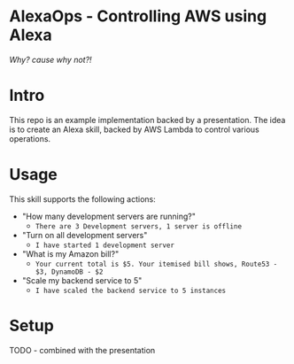 # AlexaOps - Controlling AWS using Alexa
_Why? cause why not?!_

# Intro

This repo is an example implementation backed by a presentation. The idea is to create an Alexa skill, backed by AWS Lambda to control various operations.

# Usage

This skill supports the following actions:

- "How many development servers are running?"
    - `There are 3 Development servers, 1 server is offline`
- "Turn on all development servers"
    - `I have started 1 development server`
- "What is my Amazon bill?"
    - `Your current total is $5. Your itemised bill shows, Route53 - $3, DynamoDB - $2`
- "Scale my backend service to 5"
    - `I have scaled the backend service to 5 instances`

# Setup

TODO - combined with the presentation